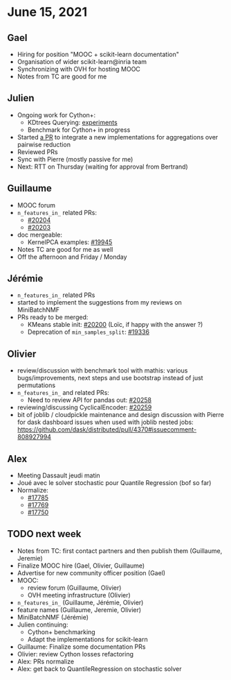 # June 15, 2021

## Gael

- Hiring for position "MOOC + scikit-learn documentation"
- Organisation of wider scikit-learn@inria team
- Synchronizing with OVH for hosting MOOC
- Notes from TC are good for me

## Julien

- Ongoing work for Cython+:
  - KDtrees Querying: [experiments](https://github.com/scikit-learn-inria-fondation/cython_plus_experiments/pull/1)
  - Benchmark for Cython+ in progress
- Started [a PR](https://github.com/scikit-learn/scikit-learn/pull/20254) to integrate a new implementations for aggregations over pairwise reduction
- Reviewed PRs
- Sync with Pierre (mostly passive for me)
- Next: RTT on Thursday (waiting for approval from Bertrand)

## Guillaume

- MOOC forum
- `n_features_in_` related PRs:
  - [#20204](https://github.com/scikit-learn/scikit-learn/pull/20204)
  - [#20203](https://github.com/scikit-learn/scikit-learn/pull/20203)
- doc mergeable:
  - KernelPCA examples: [#19945](https://github.com/scikit-learn/scikit-learn/pull/19945)
- Notes TC are good for me as well
- Off the afternoon and Friday / Monday

## Jérémie

- `n_features_in_` related PRs
- started to implement the suggestions from my reviews on MiniBatchNMF
- PRs ready to be merged:
  - KMeans stable init: [#20200](https://github.com/scikit-learn/scikit-learn/pull/20200) (Loïc, if happy with the answer ?)
  - Deprecation of `min_samples_split`: [#19336](https://github.com/scikit-learn/scikit-learn/pull/19336)

## Olivier

- review/discussion with benchmark tool with mathis: various bugs/improvements, next steps and use bootstrap instead of just permutations
- `n_features_in_` and related PRs:
  - Need to review API for pandas out: [#20258](https://github.com/scikit-learn/scikit-learn/issues/20258)
- reviewing/discussing CyclicalEncoder: [#20259](https://github.com/scikit-learn/scikit-learn/pull/20259)
- bit of joblib / cloudpickle maintenance and design discussion with Pierre for dask dashboard issues when used with joblib nested jobs: https://github.com/dask/distributed/pull/4370#issuecomment-808927994

## Alex

- Meeting Dassault jeudi matin
- Joué avec le solver stochastic pour Quantile Regression (bof so far)
- Normalize:
  - [#17785](https://github.com/scikit-learn/scikit-learn/pull/17785)
  - [#17769](https://github.com/scikit-learn/scikit-learn/pull/17769)
  - [#17750](https://github.com/scikit-learn/scikit-learn/pull/17750)

## TODO next week

- Notes from TC: first contact partners and then publish them (Guillaume, Jeremie)
- Finalize MOOC hire (Gael, Olivier, Guillaume)
- Advertise for new community officer position (Gael)
- MOOC:
  - review forum (Guillaume, Olivier)
  - OVH meeting infrastructure (Olivier)
- `n_features_in_` (Guillaume, Jérémie, Olivier)
- feature names (Guillaume, Jeremie, Olivier)
- MiniBatchNMF (Jérémie)
- Julien continuing:
  - Cython+ benchmarking
  - Adapt the implementations for scikit-learn
- Guillaume: Finalize some documentation PRs
- Olivier: review Cython losses refactoring
- Alex: PRs normalize
- Alex: get back to QuantileRegression on stochastic solver

